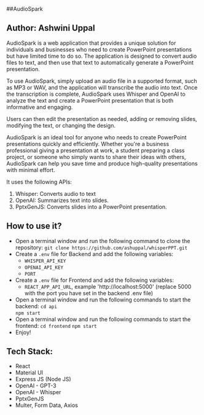 ##AudioSpark

## Author: Ashwini Uppal

AudioSpark is a web application that provides a unique solution for individuals and businesses who need to create PowerPoint presentations but have limited time to do so. The application is designed to convert audio files to text, and then use that text to automatically generate a PowerPoint presentation.

To use AudioSpark, simply upload an audio file in a supported format, such as MP3 or WAV, and the application will transcribe the audio into text. Once the transcription is complete, AudioSpark uses Whisper and OpenAI to analyze the text and create a PowerPoint presentation that is both informative and engaging.

Users can then edit the presentation as needed, adding or removing slides, modifying the text, or changing the design.

AudioSpark is an ideal tool for anyone who needs to create PowerPoint presentations quickly and efficiently. Whether you're a business professional giving a presentation at work, a student preparing a class project, or someone who simply wants to share their ideas with others, AudioSpark can help you save time and produce high-quality presentations with minimal effort.


It uses the following APIs:

1. Whisper: Converts audio to text
2. OpenAI: Summarizes text into slides.
3. PptxGenJS: Converts slides into a PowerPoint presentation.

## How to use it?

- Open a terminal window and run the following command to clone the repository:
    `git clone https://github.com/ashuppal/whisperPPT.git`
- Create a `.env` file for Backend and add the following variables:
    - `WHISPER_API_KEY`
    - `OPENAI_API_KEY`
    - `PORT`
- Create a `.env` file for Frontend and add the following variables:
    - `REACT_APP_API_URL`, example 'http://localhost:5000' (replace 5000 with the port you have set in the backend .env file)
- Open a terminal window and run the following commands to start the backend:
    `cd api`  
    `npm start` 
- Open a terminal window and run the following commands to start the frontend:
    `cd frontend`
    `npm start`
- Enjoy! 


## Tech Stack:

- React
- Material UI
- Express JS (Node JS)
- OpenAI - GPT-3
- OpenAI - Whisper
- PptxGenJS
- Multer, Form Data, Axios



